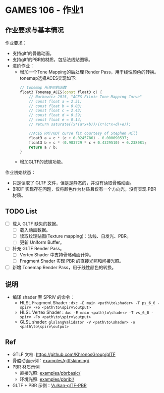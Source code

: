# GAMES 106 - 作业1

## 作业要求与基本情况

作业要求：
- 支持gltf的骨骼动画。
- 支持gltf的PBR的材质，包括法线贴图等。
- 进阶作业：
	- 增加一个Tone Mapping的后处理 Render Pass，用于线性颜色的转换。tonemap选择ACES实现如下:
		``` C++
		// tonemap 所使用的函数
		float3 Tonemap_ACES(const float3 c) {
			// Narkowicz 2015, "ACES Filmic Tone Mapping Curve"
			// const float a = 2.51;
			// const float b = 0.03;
			// const float c = 2.43;
			// const float d = 0.59;
			// const float e = 0.14;
			// return saturate((x*(a*x+b))/(x*(c*x+d)+e));

			//ACES RRT/ODT curve fit courtesy of Stephen Hill
			float3 a = c * (c + 0.0245786) - 0.000090537;
			float3 b = c * (0.983729 * c + 0.4329510) + 0.238081;
			return a / b;
		}
		```
	- 增加GLTF的滤镜功能。

作业初始状态：
- 只是读取了 GLTF 文件，但是是静态的，并没有读取骨骼动画。
- BRDF 实现存在问题，仅将颜色作为材质且仅有一个方向光，没有实现 PBR 材质。

## TODO List

- [ ] 载入 GLTF 缺失的数据。
	- [ ] 载入动画数据。
	- [ ] 读取纹理贴图(Texture mapping)：法线、自发光、PBR。
	- [ ] 更新 Uniform Buffer。
- [ ] 补充 GLTF Render Pass。
	- [ ] Vertex Shader 中支持骨骼动画计算。
	- [ ] Fragment Shader 实现 PBR 的直接光照和间接光照。
- [ ] 新增 Tonemap Render Pass，用于线性颜色的转换。

## 说明

- 编译 shader 至 SPRIV 的命令：
	- HLSL Fragment Shader : `dxc -E main <path\to\shader> -T ps_6_0 -spirv -Fo <path\to\spirv\output>`
	- HLSL Vertex Shader : `dxc -E main <path\to\shader> -T vs_6_0 -spirv -Fo <path\to\spirv\output>`
	- GLSL shader: `glslangValidator -V <path\to\shader> -o <path\to\spirv\output>`

## Ref

- GTLF 文档: https://github.com/KhronosGroup/glTF
- 骨骼动画示例：[examples/gltfskinning/](https://github.com/SaschaWillems/Vulkan/tree/master/examples/gltfskinning)
- PBR 材质示例
	- 直接光照: [examples/pbrbasic/](https://github.com/SaschaWillems/Vulkan/tree/master/examples/pbrbasic)
	- 环境光照: [examples/pbribl/](https://github.com/SaschaWillems/Vulkan/tree/master/examples/pbribl)
- GLTF + PBR 示例：[Vulkan-glTF-PBR](https://github.com/SaschaWillems/Vulkan-glTF-PBR)
